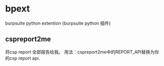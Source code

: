 # bpext
burpsuite python extention (burpsuite python 插件)


## cspreport2me
将csp report 全部报告给我。
用法：cspreport2me中的REPORT_API替换为你的csp report api.

